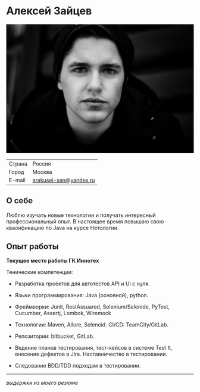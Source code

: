 Алексей Зайцев
============
![](lex.png)

|||
| ----------- | ------------ |
| Страна      | Россия       |
| Город       | Москва       |
| E-mail      | arakusei-san@yandex.ru |

О себе
---------
Люблю изучать новые технологии и получать интересный профессиональный опыт.
В настоящее время повышаю свою кваоификацию по Java на курсе Нетологии.

Опыт работы
----------

**Текущее место работы ГК Иннотех**

Тенические компетенции:

* Разработка проектов для автотестов API и UI с нуля.

* Языки программирования: Java (основной), python.

* Фреймворки: Junit, RestAssuared,
Selenium/Selenide, PyTest, Cucumber, Assertj, Lombok,
Wiremock

* Технологии: Maven, Allure, Selenoid.
CI/CD: TeamCity/GitLab.

* Репозитории: bitbucket, GitLab.

* Ведение планов тестирования, тест-кейсов в системе
Test It, внесение дефектов в Jira. Наставничество в
тестировании.

* Следование BDD/TDD подходам в тестировании.

*** 
*выдержки из моего резюме* 
